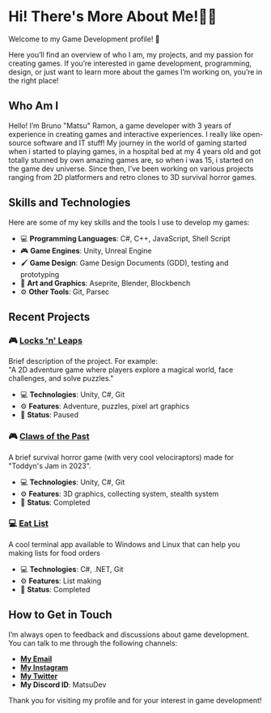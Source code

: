 # Hi! There's More About Me!👋🏻

Welcome to my Game Development profile! 🚀

Here you’ll find an overview of who I am, my projects, and my passion for creating games. If you’re interested in game development, programming, design, or just want to learn more about the games I’m working on, you’re in the right place!

## Who Am I

Hello! I’m Bruno "Matsu" Ramon, a game developer with 3 years of experience in creating games and interactive experiences. I really like open-source software and IT stuff! My journey in the world of gaming started when i started to playing games, in a hospital bed at my 4 years old and got totally stunned by own amazing games are, so when i was 15, i started on the game dev universe. Since then, I’ve been working on various projects ranging from 2D platformers and retro clones to 3D survival horror games.

## Skills and Technologies

Here are some of my key skills and the tools I use to develop my games:

- 💻 **Programming Languages**: C#, C++, JavaScript, Shell Script
- 🎮 **Game Engines**: Unity, Unreal Engine
- 🖌️ **Game Design**: Game Design Documents (GDD), testing and prototyping
- 🎨 **Art and Graphics**: Aseprite, Blender, Blockbench
- ⚙️ **Other Tools**: Git, Parsec

## Recent Projects

### 🎮 [Locks 'n' Leaps](https://etherisgs.itch.io/locksnleaps)
Brief description of the project. For example:  
"A 2D adventure game where players explore a magical world, face challenges, and solve puzzles."

- 💻 **Technologies**: Unity, C#, Git
- ⚙️ **Features**: Adventure, puzzles, pixel art graphics
- 🔋 **Status**: Paused

### 🎮 [Claws of the Past](https://etherisgs.itch.io/claws-of-the-past)
  A brief survival horror game (with very cool velociraptors) made for "Toddyn's Jam in 2023".

- 💻 **Technologies**: Unity, C#, Git
- ⚙️ **Features**: 3D graphics, collecting system, stealth system
- 🔋 **Status**: Completed

### 💻 [Eat List](https://github.com/MatsuDeveloper/EatList)
  A cool terminal app available to Windows and Linux that can help you making lists for food orders

- 💻 **Technologies**: C#, .NET, Git
- ⚙️ **Features**: List making
- 🔋 **Status**: Completed

## How to Get in Touch

I’m always open to feedback and discussions about game development. You can talk to me through the following channels:

- **[My Email](bruno@arkanus.app)**
- **[My Instagram](https://www.instagram.com/bruno.devv_?igsh=YzljYTk1ODg3Zg==)**
- **[My Twitter](https://x.com/BrunoDevv)**
- **My Discord ID**: MatsuDev

Thank you for visiting my profile and for your interest in game development!
